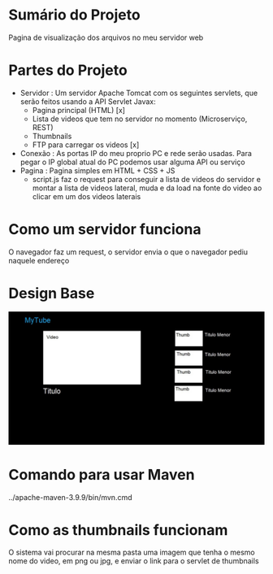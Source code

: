 # Sumário do Projeto

Pagina de visualização dos arquivos no meu servidor web

# Partes do Projeto

- Servidor : Um servidor Apache Tomcat com os seguintes servlets, que serão feitos usando a API Servlet Javax:
    - Pagina principal (HTML) [x]
    - Lista de videos que tem no servidor no momento (Microserviço, REST)
    - Thumbnails
    - FTP para carregar os videos [x]
- Conexão : As portas IP do meu proprio PC e rede serão usadas. Para pegar o IP global atual do PC podemos usar alguma API ou serviço
- Pagina : Pagina simples em HTML + CSS + JS
    - script.js faz o request para conseguir a lista de videos do servidor e montar a lista de videos lateral, muda e da load na fonte do video ao clicar em um dos videos laterais

# Como um servidor funciona

O navegador faz um request, o servidor envia o que o navegador pediu naquele endereço

# Design Base

![DesignBase](DesignBase.jpg)

# Comando para usar Maven

../apache-maven-3.9.9/bin/mvn.cmd

# Como as thumbnails funcionam

O sistema vai procurar na mesma pasta uma imagem que tenha o mesmo nome do video, em png ou jpg, e enviar o link para o servlet de thumbnails